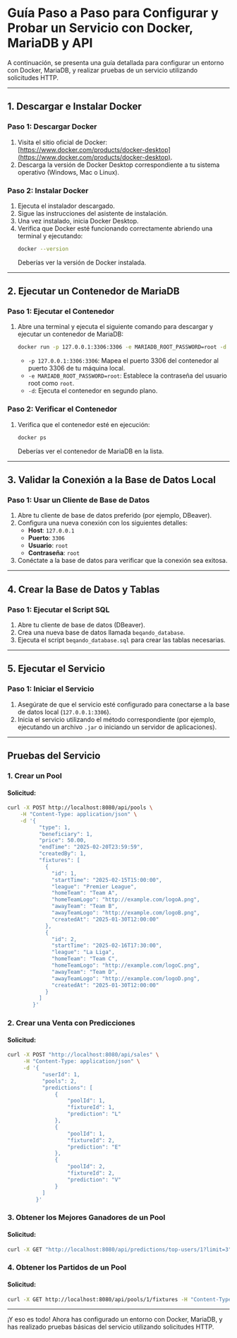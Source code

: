 # Guía Paso a Paso para Configurar y Probar un Servicio con Docker, MariaDB y API

A continuación, se presenta una guía detallada para configurar un entorno con Docker, MariaDB, y realizar pruebas de un servicio utilizando solicitudes HTTP.

---

## 1. Descargar e Instalar Docker

### Paso 1: Descargar Docker
1. Visita el sitio oficial de Docker: [https://www.docker.com/products/docker-desktop](https://www.docker.com/products/docker-desktop).
2. Descarga la versión de Docker Desktop correspondiente a tu sistema operativo (Windows, Mac o Linux).

### Paso 2: Instalar Docker
1. Ejecuta el instalador descargado.
2. Sigue las instrucciones del asistente de instalación.
3. Una vez instalado, inicia Docker Desktop.
4. Verifica que Docker esté funcionando correctamente abriendo una terminal y ejecutando:
   ```bash
   docker --version
   ```
   Deberías ver la versión de Docker instalada.

---

## 2. Ejecutar un Contenedor de MariaDB

### Paso 1: Ejecutar el Contenedor
1. Abre una terminal y ejecuta el siguiente comando para descargar y ejecutar un contenedor de MariaDB:
   ```bash
   docker run -p 127.0.0.1:3306:3306 -e MARIADB_ROOT_PASSWORD=root -d mariadb:latest
   ```
   - `-p 127.0.0.1:3306:3306`: Mapea el puerto 3306 del contenedor al puerto 3306 de tu máquina local.
   - `-e MARIADB_ROOT_PASSWORD=root`: Establece la contraseña del usuario root como `root`.
   - `-d`: Ejecuta el contenedor en segundo plano.

### Paso 2: Verificar el Contenedor
1. Verifica que el contenedor esté en ejecución:
   ```bash
   docker ps
   ```
   Deberías ver el contenedor de MariaDB en la lista.

---

## 3. Validar la Conexión a la Base de Datos Local

### Paso 1: Usar un Cliente de Base de Datos
1. Abre tu cliente de base de datos preferido (por ejemplo, DBeaver).
2. Configura una nueva conexión con los siguientes detalles:
   - **Host**: `127.0.0.1`
   - **Puerto**: `3306`
   - **Usuario**: `root`
   - **Contraseña**: `root`
3. Conéctate a la base de datos para verificar que la conexión sea exitosa.

---

## 4. Crear la Base de Datos y Tablas

### Paso 1: Ejecutar el Script SQL
1. Abre tu cliente de base de datos (DBeaver).
2. Crea una nueva base de datos llamada `beqando_database`.
3. Ejecuta el script `beqando_database.sql` para crear las tablas necesarias.

---

## 5. Ejecutar el Servicio

### Paso 1: Iniciar el Servicio
1. Asegúrate de que el servicio esté configurado para conectarse a la base de datos local (`127.0.0.1:3306`).
2. Inicia el servicio utilizando el método correspondiente (por ejemplo, ejecutando un archivo `.jar` o iniciando un servidor de aplicaciones).

---

## Pruebas del Servicio

### 1. Crear un Pool

#### Solicitud:
```bash
curl -X POST http://localhost:8080/api/pools \
    -H "Content-Type: application/json" \
    -d '{
          "type": 1,
          "beneficiary": 1,
          "price": 50.00,
          "endTime": "2025-02-20T23:59:59",
          "createdBy": 1,
          "fixtures": [
            {
              "id": 1,
              "startTime": "2025-02-15T15:00:00",
              "league": "Premier League",
              "homeTeam": "Team A",
              "homeTeamLogo": "http://example.com/logoA.png",
              "awayTeam": "Team B",
              "awayTeamLogo": "http://example.com/logoB.png",
              "createdAt": "2025-01-30T12:00:00"
            },
            {
              "id": 2,
              "startTime": "2025-02-16T17:30:00",
              "league": "La Liga",
              "homeTeam": "Team C",
              "homeTeamLogo": "http://example.com/logoC.png",
              "awayTeam": "Team D",
              "awayTeamLogo": "http://example.com/logoD.png",
              "createdAt": "2025-01-30T12:00:00"
            }
          ]
        }'
```

### 2. Crear una Venta con Predicciones

#### Solicitud:
```bash
curl -X POST "http://localhost:8080/api/sales" \
     -H "Content-Type: application/json" \
     -d '{
           "userId": 1,
           "pools": 2,
           "predictions": [
               {
                   "poolId": 1,
                   "fixtureId": 1,
                   "prediction": "L"
               },
               {
                   "poolId": 1,
                   "fixtureId": 2,
                   "prediction": "E"
               },
               {
                   "poolId": 2,
                   "fixtureId": 2,
                   "prediction": "V"
               }
           ]
         }'
```

### 3. Obtener los Mejores Ganadores de un Pool

#### Solicitud:
```bash
curl -X GET "http://localhost:8080/api/predictions/top-users/1?limit=3" -H "Content-Type: application/json"
```

### 4. Obtener los Partidos de un Pool

#### Solicitud:
```bash
curl -X GET http://localhost:8080/api/pools/1/fixtures -H "Content-Type: application/json"
```

---

¡Y eso es todo! Ahora has configurado un entorno con Docker, MariaDB, y has realizado pruebas básicas del servicio utilizando solicitudes HTTP.